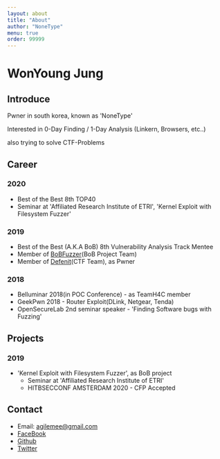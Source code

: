 ```yaml
---
layout: about
title: "About"
author: "NoneType"
menu: true
order: 99999
---
```


# WonYoung Jung
## Introduce
Pwner in south korea, known as 'NoneType'

Interested in 0-Day Finding / 1-Day Analysis (Linkern, Browsers, etc..)

also trying to solve CTF-Problems

## Career
### 2020
- Best of the Best 8th TOP40
- Seminar at 'Affiliated Research Institute of ETRI', 'Kernel Exploit with Filesystem Fuzzer'

### 2019
- Best of the Best (A.K.A BoB) 8th Vulnerability Analysis Track Mentee
- Member of [BoBFuzzer](https://github.com/bobfuzzer/)(BoB Project Team)
- Member of [Defenit](https://defenit.kr/)(CTF Team), as Pwner

### 2018
- Belluminar 2018(in POC Conference) - as TeamH4C member
- GeekPwn 2018 - Router Exploit(DLink, Netgear, Tenda)
- OpenSecureLab 2nd seminar speaker - 'Finding Software bugs with Fuzzing'

## Projects
### 2019
- 'Kernel Exploit with Filesystem Fuzzer', as BoB project
  - Seminar at 'Affiliated Research Institute of ETRI'
  - HITBSECCONF AMSTERDAM 2020 - CFP Accepted


## Contact
- Email: [agilemee@gmail.com](mailto:agilemee@gmail.com)
- [FaceBook](https://www.facebook.com/nonetype.pwn)
- [Github](https://github.com/nonetype)
- [Twitter](https://twitter.com/nonetype_pwn)
